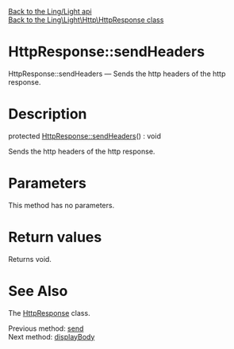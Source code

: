 [Back to the Ling/Light api](https://github.com/lingtalfi/Light/blob/master/doc/api/Ling/Light.md)<br>
[Back to the Ling\Light\Http\HttpResponse class](https://github.com/lingtalfi/Light/blob/master/doc/api/Ling/Light/Http/HttpResponse.md)


HttpResponse::sendHeaders
================



HttpResponse::sendHeaders — Sends the http headers of the http response.




Description
================


protected [HttpResponse::sendHeaders](https://github.com/lingtalfi/Light/blob/master/doc/api/Ling/Light/Http/HttpResponse/sendHeaders.md)() : void




Sends the http headers of the http response.




Parameters
================

This method has no parameters.


Return values
================

Returns void.








See Also
================

The [HttpResponse](https://github.com/lingtalfi/Light/blob/master/doc/api/Ling/Light/Http/HttpResponse.md) class.

Previous method: [send](https://github.com/lingtalfi/Light/blob/master/doc/api/Ling/Light/Http/HttpResponse/send.md)<br>Next method: [displayBody](https://github.com/lingtalfi/Light/blob/master/doc/api/Ling/Light/Http/HttpResponse/displayBody.md)<br>

